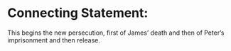 # Connecting Statement:

This begins the new persecution, first of James’ death and then of Peter’s imprisonment and then release.